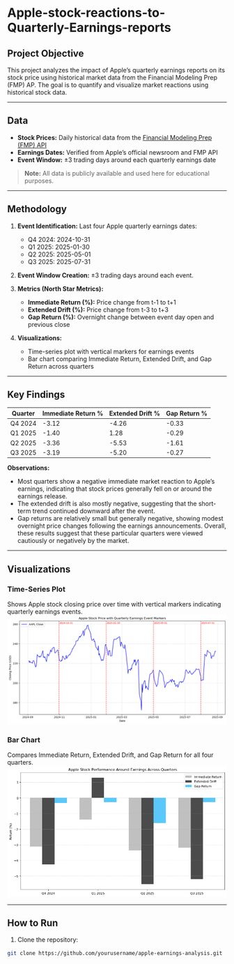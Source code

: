 # Apple-stock-reactions-to-Quarterly-Earnings-reports
## Project Objective
This project analyzes the impact of Apple’s quarterly earnings reports on its stock price using historical market data from the Financial Modeling Prep (FMP) AP.
 The goal is to quantify and visualize market reactions using historical stock data.

---

## Data
- **Stock Prices:** Daily historical data from the [Financial Modeling Prep (FMP) API](https://financialmodelingprep.com/)  
- **Earnings Dates:** Verified from Apple’s official newsroom and FMP API  
- **Event Window:** ±3 trading days around each quarterly earnings date  

> **Note:** All data is publicly available and used here for educational purposes.

---

## Methodology

1. **Event Identification:** Last four Apple quarterly earnings dates:
   - Q4 2024: 2024-10-31  
   - Q1 2025: 2025-01-30  
   - Q2 2025: 2025-05-01  
   - Q3 2025: 2025-07-31  

2. **Event Window Creation:** ±3 trading days around each event.  

3. **Metrics (North Star Metrics):**
   - **Immediate Return (%):** Price change from t-1 to t+1  
   - **Extended Drift (%):** Price change from t-3 to t+3  
   - **Gap Return (%):** Overnight change between event day open and previous close  

4. **Visualizations:**  
   - Time-series plot with vertical markers for earnings events  
   - Bar chart comparing Immediate Return, Extended Drift, and Gap Return across quarters  

---

## Key Findings

| Quarter | Immediate Return % | Extended Drift % | Gap Return % |
|---------|-------------------|------------------|---------------|
| Q4 2024 | -3.12             | -4.26            | -0.33         |
| Q1 2025 | -1.40             |  1.28            | -0.29         |
| Q2 2025 | -3.36             | -5.53            | -1.61         |
| Q3 2025 | -3.19             | -5.20            | -0.27         |

**Observations:**  
- Most quarters show a negative immediate market reaction to Apple’s earnings, indicating that stock prices generally fell on or around the earnings release.
- The extended drift is also mostly negative, suggesting that the short-term trend continued downward after the event.
- Gap returns are relatively small but generally negative, showing modest overnight price changes following the earnings announcements.
Overall, these results suggest that these particular quarters were viewed cautiously or negatively by the market.  

---

## Visualizations

### Time-Series Plot
Shows Apple stock closing price over time with vertical markers indicating quarterly earnings events.
![Time-Series Plot Placeholder](time_series_plot.png)

### Bar Chart
Compares Immediate Return, Extended Drift, and Gap Return for all four quarters.
![Bar Chart Placeholder](bar_chart.png)

---

## How to Run
1. Clone the repository:  
```bash
git clone https://github.com/yourusername/apple-earnings-analysis.git
